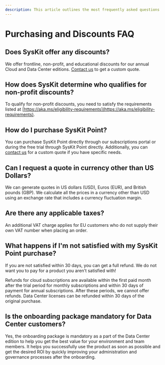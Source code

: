 ```yaml
---
description: This article outlines the most frequently asked questions about purchasing and discounts for SysKit Point.
---
```


# Purchasing and Discounts FAQ

## Does SysKit offer any discounts?

We offer frontline, non-profit, and educational discounts for our annual Cloud and Data Center editions. [Contact us](https://www.syskit.com/company/contact-us) to get a custom quote.

## How does SysKit determine who qualifies for non-profit discounts? 

To qualify for non-profit discounts, you need to satisfy the requirements listed at [https://aka.ms/eligibility-requirements](https://aka.ms/eligibility-requirements).

## How do I purchase SysKit Point? 

You can purchase SysKit Point directly through our subscriptions portal or during the free trial through SysKit Point directly. 
Additionally, you can [contact us](https://www.syskit.com/company/contact-us) for a custom quote if you have specific needs.

## Can I request a quote in currency other than US Dollars? 

We can generate quotes in US dollars (USD), Euros (EUR), and British pounds (GBP). We calculate all the prices in a currency other than USD using an exchange rate that includes a currency fluctuation margin.

## Are there any applicable taxes? 

An additional VAT charge applies for EU customers who do not supply their own VAT number when placing an order.

## What happens if I'm not satisfied with my SysKit Point purchase? 

If you are not satisfied within 30 days, you can get a full refund. We do not want you to pay for a product you aren’t satisfied with! 

Refunds for cloud subscriptions are available within the first paid month after the trial period for monthly subscriptions and within 30 days of payment for annual subscriptions. After these periods, we cannot offer refunds. 
Data Center licenses can be refunded within 30 days of the original purchase.

## Is the onboarding package mandatory for Data Center customers? 

Yes, the onboarding package is mandatory as a part of the Data Center edition to help you get the best value for your environment and team members. It helps you successfully use the product as soon as possible and get the desired ROI by quickly improving your administration and governance processes after the onboarding. 